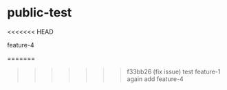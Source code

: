 # public-test

<<<<<<< HEAD

feature-4

=======
>>>>>>> f33bb26 (fix issue)
test feature-1 again
add feature-4
